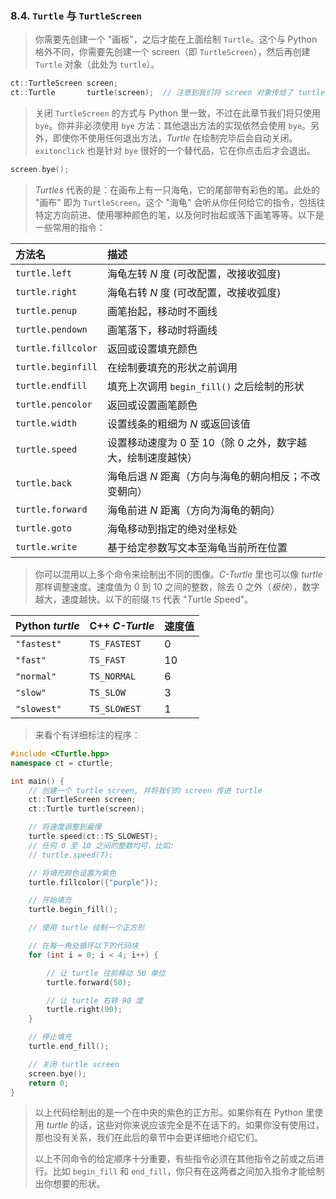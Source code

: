 
### 8.4. `Turtle` 与 `TurtleScreen`
> 你需要先创建一个 "画板"，之后才能在上面绘制 `Turtle`。这个与 Python 格外不同，你需要先创建一个 screen（即 `TurtleScreen`），然后再创建 `Turtle` 对象（此处为 `turtle`）。
```cpp
ct::TurtleScreen screen;
ct::Turtle       turtle(screen);  // 注意到我们将 screen 对象传给了 turtle() 函数
```

> 关闭 `TurtleScreen` 的方式与 Python 里一致，不过在此章节我们将只使用 `bye`。你并非必须使用 `bye` 方法：其他退出方法的实现依然会使用 `bye`。另外，即使你不使用任何退出方法，*Turtle* 在绘制完毕后会自动关闭。`exitonclick` 也是针对 `bye` 很好的一个替代品，它在你点击后才会退出。
```cpp
screen.bye();
```

> *Turtles* 代表的是：在画布上有一只海龟，它的尾部带有彩色的笔。此处的 "画布" 即为 `TurtleScreen`。这个 "海龟" 会听从你任何给它的指令，包括往特定方向前进、使用哪种颜色的笔，以及何时抬起或落下画笔等等。以下是一些常用的指令：
>
| 方法名             | 描述                                                        |
| :----------------- | :---------------------------------------------------------- |
| `turtle.left`      | 海龟左转 *N* 度 (可改配置，改接收弧度)                      |
| `turtle.right`     | 海龟右转 *N* 度 (可改配置，改接收弧度)                      |
| `turtle.penup`     | 画笔抬起，移动时不画线                                      |
| `turtle.pendown`   | 画笔落下，移动时将画线                                      |
| `turtle.fillcolor` | 返回或设置填充颜色                                          |
| `turtle.beginfill` | 在绘制要填充的形状之前调用                                  |
| `turtle.endfill`   | 填充上次调用 `begin_fill()` 之后绘制的形状                  |
| `turtle.pencolor`  | 返回或设置画笔颜色                                          |
| `turtle.width`     | 设置线条的粗细为 *N* 或返回该值                             |
| `turtle.speed`     | 设置移动速度为 0 至 10（除 0 之外，数字越大，绘制速度越快） |
| `turtle.back`      | 海龟后退 *N* 距离（方向与海龟的朝向相反；不改变朝向）       |
| `turtle.forward`   | 海龟前进 *N* 距离（方向为海龟的朝向）                       |
| `turtle.goto`      | 海龟移动到指定的绝对坐标处                                  |
| `turtle.write`     | 基于给定参数写文本至海龟当前所在位置                        |

> 你可以混用以上多个命令来绘制出不同的图像。*C-Turtle* 里也可以像 *turtle* 那样调整速度。速度值为 0 到 10 之间的整数，除去 0 之外（*极快*），数字越大，速度越快。以下的前缀 `TS` 代表 "*T*urtle *S*peed"。
>
| Python *turtle* | C++ *C-Turtle* | 速度值 |
| :-------------- | :------------- | :----- |
| `"fastest"`     | `TS_FASTEST`   | 0      |
| `"fast"`        | `TS_FAST`      | 10     |
| `"normal"`      | `TS_NORMAL`    | 6      |
| `"slow"`        | `TS_SLOW`      | 3      |
| `"slowest"`     | `TS_SLOWEST`   | 1      |

> 来看个有详细标注的程序：
```cpp
#include <CTurtle.hpp>
namespace ct = cturtle;

int main() {
    // 创建一个 turtle screen, 并将我们的 screen 传进 turtle
    ct::TurtleScreen screen;
    ct::Turtle turtle(screen);

    // 将速度调整到最慢
    turtle.speed(ct::TS_SLOWEST);
    // 任何 0 至 10 之间的整数均可，比如:
    // turtle.speed(7);

    // 将填充颜色设置为紫色
    turtle.fillcolor({"purple"});

    // 开始填充
    turtle.begin_fill();

    // 使用 turtle 绘制一个正方形

    // 在每一角处循环以下的代码块
    for (int i = 0; i < 4; i++) {

        // 让 turtle 往前移动 50 单位
        turtle.forward(50);

        // 让 turtle 右转 90 度
        turtle.right(90);
    }

    // 停止填充
    turtle.end_fill();

    // 关闭 turtle screen
    screen.bye();
    return 0;
}
```

> 以上代码绘制出的是一个在中央的紫色的正方形。如果你有在 Python 里使用 *turtle* 的话，这些对你来说应该完全是不在话下的。如果你没有使用过，那也没有关系，我们在此后的章节中会更详细地介绍它们。
>
> 以上不同命令的给定顺序十分重要，有些指令必须在其他指令之前或之后进行。比如 `begin_fill` 和 `end_fill`，你只有在这两者之间加入指令才能绘制出你想要的形状。
